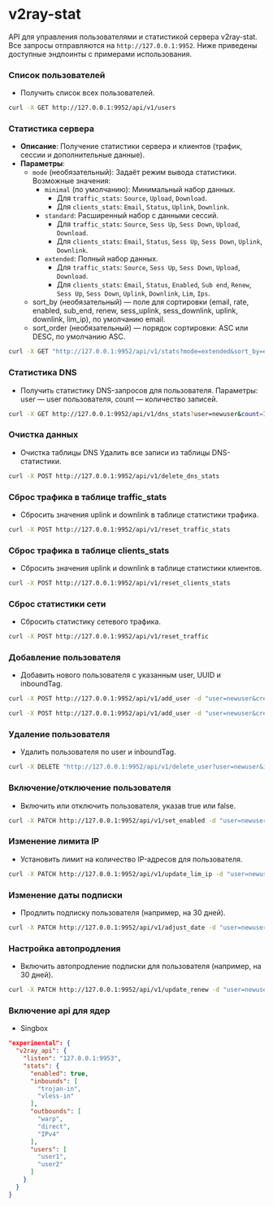 # v2ray-stat

API для управления пользователями и статистикой сервера v2ray-stat. Все запросы отправляются на `http://127.0.0.1:9952`. Ниже приведены доступные эндпоинты с примерами использования.
### Список пользователей
- Получить список всех пользователей.

```bash
curl -X GET http://127.0.0.1:9952/api/v1/users
```

### Статистика сервера

- **Описание**: Получение статистики сервера и клиентов (трафик, сессии и дополнительные данные).
- **Параметры**:
  - `mode` (необязательный): Задаёт режим вывода статистики. Возможные значения:
    - `minimal` (по умолчанию): Минимальный набор данных.
      - Для `traffic_stats`: `Source`, `Upload`, `Download`.
      - Для `clients_stats`: `Email`, `Status`, `Uplink`, `Downlink`.
    - `standard`: Расширенный набор с данными сессий.
      - Для `traffic_stats`: `Source`, `Sess Up`, `Sess Down`, `Upload`, `Download`.
      - Для `clients_stats`: `Email`, `Status`, `Sess Up`, `Sess Down`, `Uplink`, `Downlink`.
    - `extended`: Полный набор данных.
      - Для `traffic_stats`: `Source`, `Sess Up`, `Sess Down`, `Upload`, `Download`.
      - Для `clients_stats`: `Email`, `Status`, `Enabled`, `Sub end`, `Renew`, `Sess Up`, `Sess Down`, `Uplink`, `Downlink`, `Lim`, `Ips`.
  - sort_by (необязательный) — поле для сортировки (email, rate, enabled, sub_end, renew, sess_uplink, sess_downlink, uplink, downlink, lim_ip), по умолчанию email.
  - sort_order (необязательный) — порядок сортировки: ASC или DESC, по умолчанию ASC.
```bash
curl -X GET "http://127.0.0.1:9952/api/v1/stats?mode=extended&sort_by=email&sort_order=DESC"
```

### Статистика DNS
- Получить статистику DNS-запросов для пользователя. Параметры: user — user пользователя, count — количество записей.

```bash
curl -X GET http://127.0.0.1:9952/api/v1/dns_stats?user=newuser&count=10
```

### Очистка данных
- Очистка таблицы DNS
Удалить все записи из таблицы DNS-статистики.

```bash
curl -X POST http://127.0.0.1:9952/api/v1/delete_dns_stats
```

### Сброс трафика в таблице traffic_stats
- Сбросить значения uplink и downlink в таблице статистики трафика.

```bash
curl -X POST http://127.0.0.1:9952/api/v1/reset_traffic_stats
```

### Сброс трафика в таблице clients_stats
- Сбросить значения uplink и downlink в таблице статистики клиентов.

```bash
curl -X POST http://127.0.0.1:9952/api/v1/reset_clients_stats
```

### Сброс статистики сети
- Сбросить статистику сетевого трафика.

```bash
curl -X POST http://127.0.0.1:9952/api/v1/reset_traffic
```

### Добавление пользователя
- Добавить нового пользователя с указанным user, UUID и inboundTag.

```bash
curl -X POST http://127.0.0.1:9952/api/v1/add_user -d "user=newuser&credential=123e4567-e89b-12d3-a456-426614174000&inboundTag=vless-in"
```
```bash
curl -X POST http://127.0.0.1:9952/api/v1/add_user -d "user=newuser&credential=tAmkh1Sn4NbiJ3pGTF5V9kek1l5LWW&inboundTag=trojan-in"
```

### Удаление пользователя
- Удалить пользователя по user и inboundTag.

```bash
curl -X DELETE "http://127.0.0.1:9952/api/v1/delete_user?user=newuser&inboundTag=vless-in"`
```

### Включение/отключение пользователя
- Включить или отключить пользователя, указав true или false.

```bash
curl -X PATCH http://127.0.0.1:9952/api/v1/set_enabled -d "user=newuser&enabled=false"
```

### Изменение лимита IP
- Установить лимит на количество IP-адресов для пользователя.

```bash
curl -X PATCH http://127.0.0.1:9952/api/v1/update_lim_ip -d "user=newuser&lim_ip=5"
```

### Изменение даты подписки
- Продлить подписку пользователя (например, на 30 дней).

```bash
curl -X PATCH http://127.0.0.1:9952/api/v1/adjust_date -d "user=newuser&sub_end=+30:0"
```

### Настройка автопродления
- Включить автопродление подписки для пользователя (например, на 30 дней).

```bash
curl -X PATCH http://127.0.0.1:9952/api/v1/update_renew -d "user=newuser&renew=30"
```

### Включение api для ядер

- Singbox
```json
"experimental": {
  "v2ray_api": {
    "listen": "127.0.0.1:9953",
    "stats": {
      "enabled": true,
      "inbounds": [
        "trojan-in",
        "vless-in"
      ],
      "outbounds": [
        "warp",
        "direct",
        "IPv4"
      ],
      "users": [
        "user1",
        "user2"
      ]
    }
  }
}
```

